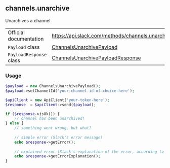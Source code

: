 ## channels.unarchive

Unarchives a channel.

| | |
|-------------------------|-------------------------------------------------------------------------------------------------------------------------------------------|
| Official documentation  | https://api.slack.com/methods/channels.unarchive                                                                                            |
| `Payload` class         | [ChannelsUnarchivePayload](https://github.com/displayce/slack/blob/master/src/CL/Slack/Payload/ChannelsUnarchivePayload.php)                 |
| `PayloadResponse` class | [ChannelsUnarchivePayloadResponse](https://github.com/displayce/slack/blob/master/src/CL/Slack/Payload/ChannelsUnarchivePayloadResponse.php) |


### Usage

```php
$payload = new ChannelsUnarchivePayload();
$payload->setChannelId('your-channel-id-of-choice-here');

$apiClient = new ApiClient('your-token-here');
$response  = $apiClient->send($payload);

if ($response->isOk()) {
    // channel has been unarchived!
} else {
    // something went wrong, but what?
    
    // simple error (Slack's error message)
    echo $response->getError();
    
    // explained error (Slack's explanation of the error, according to the documentation)
    echo $response->getErrorExplanation();
}
```
